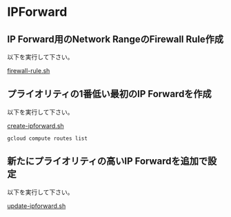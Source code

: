 # IPForward

## IP Forward用のNetwork RangeのFirewall Rule作成

以下を実行して下さい。

[firewall-rule.sh](firewall-rule.sh)

## プライオリティの1番低い最初のIP Forwardを作成

以下を実行して下さい。

[create-ipforward.sh](create-ipforward.sh)

```
gcloud compute routes list
```

## 新たにプライオリティの高いIP Forwardを追加で設定

以下を実行して下さい。

[update-ipforward.sh](update-ipforward.sh)

